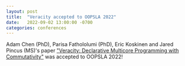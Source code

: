 ```yaml
---
layout: post
title:  "Veracity accepted to OOPSLA 2022"
date:   2022-09-02 13:00:00 -0700
categories: conferences
---
```


Adam Chen (PhD), Parisa Fathololumi (PhD), Eric Koskinen and Jared Pincus (MS)'s paper 
["Veracity: Declarative Multicore Programming with
Commutativity"](https://erickoskinen.com/papers/veracity.pdf) was accepted to OOPSLA 2022!